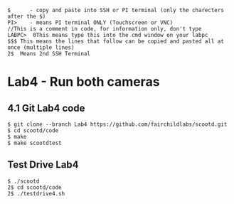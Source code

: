 ```
$      - copy and paste into SSH or PI terminal (only the charecters after the $) 
PI>    - means PI terminal ONLY (Touchscreen or VNC)
//This is a comment in code, for information only, don't type
LABPC>  0This means type this into the cmd window on your labpc
$$$ This means the lines that follow can be copied and pasted all at once (multiple lines)
2$  Means 2nd SSH Terminal 
```

# Lab4 - Run both cameras 

## 4.1 Git Lab4 code
```
$ git clone --branch Lab4 https://github.com/fairchildlabs/scootd.git
$ cd scootd/code
$ make
$ make scootdtest
```
## Test Drive Lab4

```
$ ./scootd
2$ cd scootd/code
2$ ./testdrive4.sh 
```









